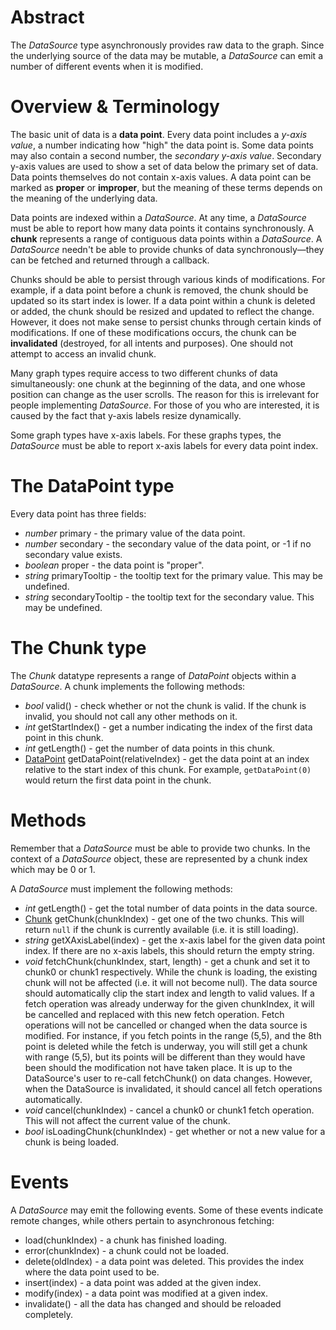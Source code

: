 # Abstract

The *DataSource* type asynchronously provides raw data to the graph. Since the underlying source of the data may be mutable, a *DataSource* can emit a number of different events when it is modified.

# Overview & Terminology

The basic unit of data is a **data point**. Every data point includes a *y-axis value*, a number indicating how "high" the data point is. Some data points may also contain a second number, the *secondary y-axis value*. Secondary y-axis values are used to show a set of data below the primary set of data. Data points themselves do not contain x-axis values. A data point can be marked as **proper** or **improper**, but the meaning of these terms depends on the meaning of the underlying data.

Data points are indexed within a *DataSource*. At any time, a *DataSource* must be able to report how many data points it contains synchronously. A **chunk** represents a range of contiguous data points within a *DataSource*. A *DataSource* needn't be able to provide chunks of data synchronously&mdash;they can be fetched and returned through a callback.

Chunks should be able to persist through various kinds of modifications. For example, if a data point before a chunk is removed, the chunk should be updated so its start index is lower. If a data point within a chunk is deleted or added, the chunk should be resized and updated to reflect the change. However, it does not make sense to persist chunks through certain kinds of modifications. If one of these modifications occurs, the chunk can be **invalidated** (destroyed, for all intents and purposes). One should not attempt to access an invalid chunk.

Many graph types require access to two different chunks of data simultaneously: one chunk at the beginning of the data, and one whose position can change as the user scrolls. The reason for this is irrelevant for people implementing *DataSource*. For those of you who are interested, it is caused by the fact that y-axis labels resize dynamically.

Some graph types have x-axis labels. For these graphs types, the *DataSource* must be able to report x-axis labels for every data point index.

# The DataPoint type

Every data point has three fields:

 * *number* primary - the primary value of the data point.
 * *number* secondary - the secondary value of the data point, or -1 if no secondary value exists.
 * *boolean* proper - the data point is "proper".
 * *string* primaryTooltip - the tooltip text for the primary value. This may be undefined.
 * *string* secondaryTooltip - the tooltip text for the secondary value. This may be undefined.

# The Chunk type

The *Chunk* datatype represents a range of *DataPoint* objects within a *DataSource*. A chunk implements the following methods:

 * *bool* valid() - check whether or not the chunk is valid. If the chunk is invalid, you should not call any other methods on it.
 * *int* getStartIndex() - get a number indicating the index of the first data point in this chunk.
 * *int* getLength() - get the number of data points in this chunk.
 * [DataPoint](#the-datapoint-type) getDataPoint(relativeIndex) - get the data point at an index relative to the start index of this chunk. For example, `getDataPoint(0)` would return the first data point in the chunk.

# Methods

Remember that a *DataSource* must be able to provide two chunks. In the context of a *DataSource* object, these are represented by a chunk index which may be 0 or 1.

A *DataSource* must implement the following methods:

 * *int* getLength() - get the total number of data points in the data source.
 * [Chunk](#the-chunk-type) getChunk(chunkIndex) - get one of the two chunks. This will return `null` if the chunk is currently available (i.e. it is still loading).
 * *string* getXAxisLabel(index) - get the x-axis label for the given data point index. If there are no x-axis labels, this should return the empty string.
 * *void* fetchChunk(chunkIndex, start, length) - get a chunk and set it to chunk0 or chunk1 respectively. While the chunk is loading, the existing chunk will not be affected (i.e. it will not become null). The data source should automatically clip the start index and length to valid values. If a fetch operation was already underway for the given chunkIndex, it will be cancelled and replaced with this new fetch operation. Fetch operations will not be cancelled or changed when the data source is modified. For instance, if you fetch points in the range (5,5), and the 8th point is deleted while the fetch is underway, you will still get a chunk with range (5,5), but its points will be different than they would have been should the modification not have taken place. It is up to the DataSource's user to re-call fetchChunk() on data changes. However, when the DataSource is invalidated, it should cancel all fetch operations automatically.
 * *void* cancel(chunkIndex) - cancel a chunk0 or chunk1 fetch operation. This will not affect the current value of the chunk.
 * *bool* isLoadingChunk(chunkIndex) - get whether or not a new value for a chunk is being loaded.

# Events

A *DataSource* may emit the following events. Some of these events indicate remote changes, while others pertain to asynchronous fetching:

 * load(chunkIndex) - a chunk has finished loading.
 * error(chunkIndex) - a chunk could not be loaded.
 * delete(oldIndex) - a data point was deleted. This provides the index where the data point used to be.
 * insert(index) - a data point was added at the given index.
 * modify(index) - a data point was modified at a given index.
 * invalidate() - all the data has changed and should be reloaded completely.
